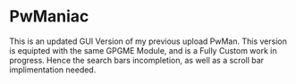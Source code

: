 # PwManiac
This is an updated GUI Version of my previous upload PwMan. This version is equipted with the same GPGME Module, and is a Fully Custom work in progress. Hence the search bars incompletion, as well as a scroll bar implimentation needed.

